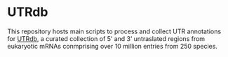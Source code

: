 # UTRdb
This repository hosts main scripts to process and collect UTR annotations for <a href="http://212.189.205.118/utrdb/index.html">UTRdb</a>, a curated collection of 5’ and 3’ untraslated regions from eukaryotic mRNAs conmprising over 10 million entries from 250 species.
